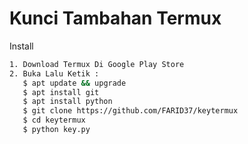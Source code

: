# Kunci Tambahan Termux

Install
```bash
1. Download Termux Di Google Play Store
2. Buka Lalu Ketik : 
   $ apt update && upgrade
   $ apt install git
   $ apt install python
   $ git clone https://github.com/FARID37/keytermux
   $ cd keytermux
   $ python key.py
```
